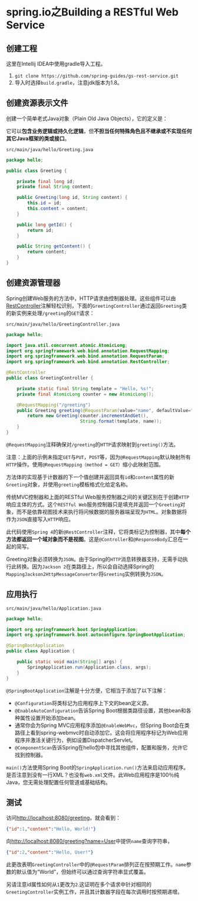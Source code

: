 # spring.io之Building a RESTful Web Service

## 创建工程
这里在Intellij IDEA中使用gradle导入工程。
1. `git clone https://github.com/spring-guides/gs-rest-service.git`
2. 导入时选择`build.gradle`，注意jdk版本为1.8。
## 创建资源表示文件
创建一个简单老式Java对象（Plain Old Java Objects），它的定义是：

它可以**包含业务逻辑或持久化逻辑**，但**不担当任何特殊角色且不继承或不实现任何其它Java框架的类或接口**。

`src/main/java/hello/Greeting.java`
```java
package hello;

public class Greeting {

    private final long id;
    private final String content;

    public Greeting(long id, String content) {
        this.id = id;
        this.content = content;
    }

    public long getId() {
        return id;
    }

    public String getContent() {
        return content;
    }
}
```
## 创建资源管理器
Spring创建Web服务的方法中，HTTP请求由控制器处理。这些组件可以由[RestController](https://docs.spring.io/spring/docs/current/javadoc-api/org/springframework/web/bind/annotation/RestController.html)注解轻松识别，下面的`GreetingController`通过返回`Greeting`类的新实例来处理`/greeting`的`GET`请求：

`src/main/java/hello/GreetingController.java`
```java
package hello;

import java.util.concurrent.atomic.AtomicLong;
import org.springframework.web.bind.annotation.RequestMapping;
import org.springframework.web.bind.annotation.RequestParam;
import org.springframework.web.bind.annotation.RestController;

@RestController
public class GreetingController {

    private static final String template = "Hello, %s!";
    private final AtomicLong counter = new AtomicLong();

    @RequestMapping("/greeting")
    public Greeting greeting(@RequestParam(value="name", defaultValue="World") String name) {
        return new Greeting(counter.incrementAndGet(),
                            String.format(template, name));
    }
}
```
`@RequestMapping`注释确保对`/greeting`的`HTTP`请求映射到`greeting()`方法。

注意：上面的示例未指定`GET`与`PUT`，`POST`等，因为`@RequestMapping`默认映射所有`HTTP`操作。使用`@RequestMapping（method = GET）`缩小此映射范围。

方法体的实现基于计数器的下一个值创建并返回具有`id`和`content`属性的新`Greeting`对象，并使用`greeting`模板格式化给定名称。

传统MVC控制器和上面的RESTful Web服务控制器之间的关键区别在于创建`HTTP`响应主体的方式。这个`RESTful Web`服务控制器只是填充并返回一个`Greeting`对象，而不是依靠视图技术来执行将问候数据的服务器端呈现为`HTML`。对象数据将作为`JSON`直接写入`HTTP`响应。

此代码使用`Spring 4`的新`@RestController`注释，它将类标记为控制器，其中**每个方法都返回一个域对象而不是视图**。这是`@Controller`和`@ResponseBody`汇总在一起的简写。

Greeting对象必须转换为`JSON`。由于Spring的`HTTP`消息转换器支持，无需手动执行此转换。因为`Jackson 2`在类路径上，所以会自动选择Spring的`MappingJackson2HttpMessageConverter`将`Greeting`实例转换为`JSON`。

## 应用执行
`src/main/java/hello/Application.java`
```java
package hello;

import org.springframework.boot.SpringApplication;
import org.springframework.boot.autoconfigure.SpringBootApplication;

@SpringBootApplication
public class Application {

    public static void main(String[] args) {
        SpringApplication.run(Application.class, args);
    }
}
```
`@SpringBootApplication`注解是十分方便，它相当于添加了以下注解：
* `@Configuration`将类标记为应用程序上下文的bean定义源。
* `@EnableAutoConfiguration`告诉Spring Boot根据类路径设置，其他bean和各种属性设置开始添加bean。
* 通常你会为Spring MVC应用程序添加`@EnableWebMvc`，但Spring Boot会在类路径上看到spring-webmvc时自动添加它。这会将应用程序标记为Web应用程序并激活关键行为，例如设置DispatcherServlet。
* `@ComponentScan`告诉Spring在hello包中寻找其他组件，配置和服务，允许它找到控制器。

`main()`方法使用Spring Boot的`SpringApplication.run()`方法来启动应用程序。是否注意到没有一行XML？也没有`web.xml`文件。此Web应用程序是100％纯Java，您无需处理配置任何管道或基础结构。
## 测试
访问[http://localhost:8080/greeting](http://localhost:8080/greeting)，就会看到：
```json
{"id":1,"content":"Hello, World!"}
```
向[http://localhost:8080/greeting?name=User](http://localhost:8080/greeting?name=User)中提供`name`查询字符串，
```json
{"id":2,"content":"Hello, User!"}
```
此更改表明`GreetingController`中的`@RequestParam`排列正在按预期工作。`name`参数的默认值为“World”，但始终可以通过查询字符串显式覆盖。

另请注意id属性如何从`1`更改为`2`.这证明在多个请求中针对相同的`GreetingController`实例工作，并且其计数器字段在每次调用时按预期递增。

